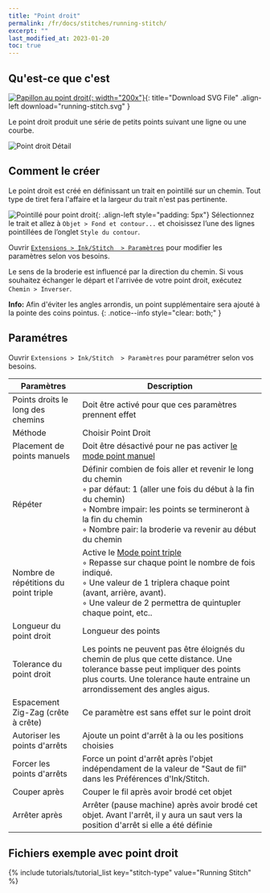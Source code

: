 ```yaml
---
title: "Point droit"
permalink: /fr/docs/stitches/running-stitch/
excerpt: ""
last_modified_at: 2023-01-20
toc: true
---
```

## Qu'est-ce que c'est

[![Papillon au point droit](/assets/images/docs/running-stitch.jpg){: width="200x"}](/assets/images/docs/running-stitch.svg){: title="Download SVG File" .align-left download="running-stitch.svg" }

Le point droit produit une série de petits points suivant une ligne ou une courbe.

![Point droit Détail](/assets/images/docs/running-stitch-detail.jpg)

## Comment le créer
Le point droit est créé en définissant un trait en pointillé sur un chemin. Tout type de tiret fera l'affaire et la largeur du trait n'est pas pertinente.

![Pointillé pour point droit](/assets/images/docs/running-stitch-dashes.jpg){: .align-left style="padding: 5px"}
Sélectionnez le trait et allez à `Objet > Fond et contour...` et choisissez l’une des lignes pointillées de l’onglet `Style du contour`.


Ouvrir [`Extensions > Ink/Stitch  > Paramètres`](/fr/docs/params/#stroke-params) pour modifier les paramètres selon vos besoins.

Le sens de la broderie est influencé par la direction du chemin. Si vous souhaitez échanger le départ et l'arrivée de votre point droit, exécutez `Chemin > Inverser`.

**Info:** Afin d'éviter les angles arrondis, un point supplémentaire sera ajouté à la pointe des coins pointus.
{: .notice--info style="clear: both;" }

## Paramétres

Ouvrir `Extensions > Ink/Stitch  > Paramètres` pour paramétrer selon vos besoins.

Paramètres|Description
---|---
Points droits le long des chemins |Doit être activé pour que ces paramètres prennent effet
Méthode                           |Choisir Point Droit
Placement de points manuels       |Doit être désactivé pour ne pas activer [le mode point manuel](/fr/docs/stitches/manual-stitch/)
Répéter                           |Définir combien de fois aller et revenir le long du chemin<br />◦ par défaut: 1 (aller une fois du début à la fin du chemin)<br />◦ Nombre impair: les points se termineront à la fin du chemin<br />◦ Nombre pair: la broderie va revenir au début du chemin
Nombre de répétitions du point triple |Active le [Mode point triple](/fr/docs/stitches/bean-stitch/)<br />◦ Repasse sur chaque point le nombre de fois indiqué.<br />◦ Une valeur de 1 triplera chaque point (avant, arrière, avant).<br />◦ Une valeur de 2 permettra de quintupler chaque point, etc..<br />
Longueur du point droit           |Longueur des points 
Tolerance du point droit          |Les points ne peuvent pas être éloignés du chemin de plus que cette distance. Une tolerance basse peut impliquer des points plus courts. Une tolerance haute entraine un arrondissement des angles aigus.
Espacement Zig-Zag (crête à crête)|Ce paramètre est sans effet sur le point droit
Autoriser les points d'arrêts     |Ajoute un point d'arrêt à la ou les positions choisies
Forcer les points d'arrêts        |Force un point d'arrêt après l'objet indépendament de la valeur de "Saut de fil" dans les Préférences d'Ink/Stitch.
Couper après                      |Couper le fil après avoir brodé cet objet
Arrêter après                     |Arrêter (pause machine) après avoir brodé cet objet. Avant l'arrêt, il y aura un saut vers la position d'arrêt si elle a été définie

## Fichiers exemple avec point droit
{% include tutorials/tutorial_list key="stitch-type" value="Running Stitch" %}
